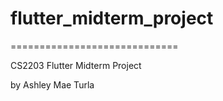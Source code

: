 # flutter_midterm_project

=============================

CS2203 Flutter Midterm Project

by Ashley Mae Turla
